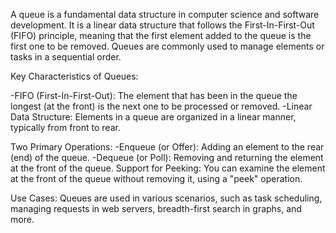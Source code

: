 A queue is a fundamental data structure in computer science and software development.
It is a linear data structure that follows the First-In-First-Out (FIFO) principle, meaning that the first element added to the queue is the first one to be removed.
Queues are commonly used to manage elements or tasks in a sequential order.

Key Characteristics of Queues:

-FIFO (First-In-First-Out): The element that has been in the queue the longest (at the front) is the next one to be processed or removed.
-Linear Data Structure: Elements in a queue are organized in a linear manner, typically from front to rear.

Two Primary Operations:
-Enqueue (or Offer): Adding an element to the rear (end) of the queue.
-Dequeue (or Poll): Removing and returning the element at the front of the queue.
Support for Peeking: You can examine the element at the front of the queue without removing it, using a "peek" operation.

Use Cases: Queues are used in various scenarios, such as task scheduling, managing requests in web servers, breadth-first search in graphs, and more.
